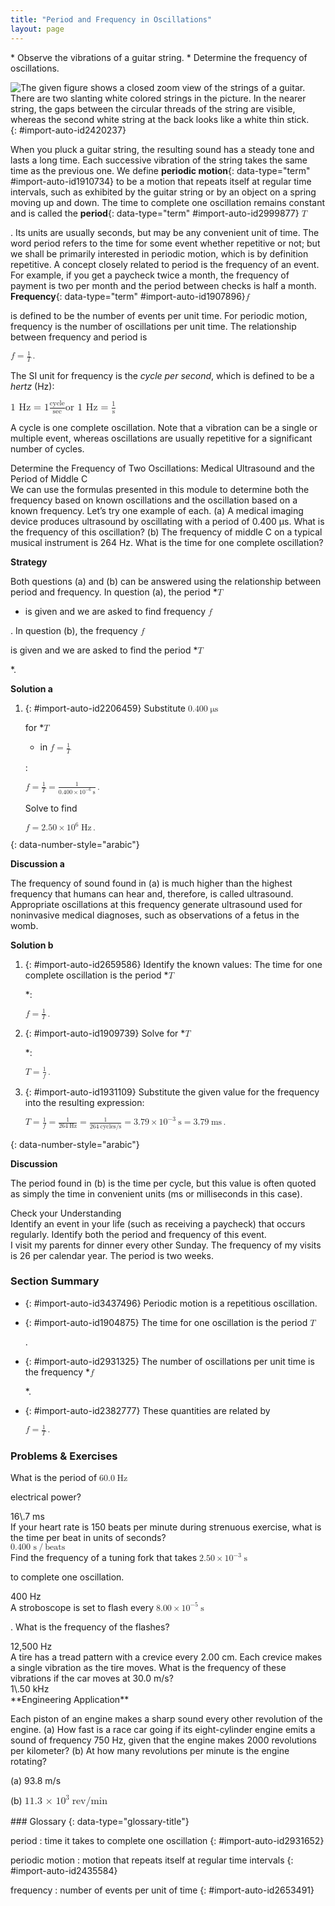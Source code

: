 ```yaml
---
title: "Period and Frequency in Oscillations"
layout: page
---
```



<div data-type="abstract" markdown="1">
* Observe the vibrations of a guitar string.
* Determine the frequency of oscillations.

</div>

 ![The given figure shows a closed zoom view of the strings of a guitar. There are two slanting white colored strings in the picture. In the nearer string, the gaps between the circular threads of the string are visible, whereas the second white string at the back looks like a white thin stick.](../resources/Figure_17_02_01a.jpg "The strings on this guitar vibrate at regular time intervals. (credit: JAR)"){: #import-auto-id2420237}

When you pluck a guitar string, the resulting sound has a steady tone and lasts a long time. Each successive vibration of the string takes the same time as the previous one. We define **periodic motion**{: data-type="term" #import-auto-id1910734} to be a motion that repeats itself at regular time intervals, such as exhibited by the guitar string or by an object on a spring moving up and down. The time to complete one oscillation remains constant and is called the **period**{: data-type="term" #import-auto-id2999877} <math xmlns="http://www.w3.org/1998/Math/MathML"><semantics><mrow><mrow><mi>T</mi></mrow><mrow /></mrow><annotation encoding="StarMath 5.0"> size 12{T} {}</annotation></semantics></math>

. Its units are usually seconds, but may be any convenient unit of time. The word period refers to the time for some event whether repetitive or not; but we shall be primarily interested in periodic motion, which is by definition repetitive. A concept closely related to period is the frequency of an event. For example, if you get a paycheck twice a month, the frequency of payment is two per month and the period between checks is half a month. **Frequency**{: data-type="term" #import-auto-id1907896}<math xmlns="http://www.w3.org/1998/Math/MathML"><semantics><mrow><mrow><mi>f</mi></mrow><mrow /></mrow><annotation encoding="StarMath 5.0"> size 12{f} {}</annotation></semantics></math>

 is defined to be the number of events per unit time. For periodic motion, frequency is the number of oscillations per unit time. The relationship between frequency and period is

<div data-type="equation" id="eip-768">
<math xmlns="http://www.w3.org/1998/Math/MathML"><semantics><mrow><mrow><mrow><mi>f</mi><mo stretchy="false">=</mo><mfrac><mn>1</mn><mi>T</mi></mfrac></mrow></mrow><mo>.</mo></mrow><annotation encoding="StarMath 5.0"> size 12{f= { {1} over {T} } } {}</annotation></semantics></math>
</div>

The SI unit for frequency is the *cycle per second*, which is defined to be a *hertz* (Hz):

<div data-type="equation" id="eip-880">
<math xmlns="http://www.w3.org/1998/Math/MathML"> <semantics> <mrow> <mstyle mathsize="12pt"> <mrow> <mrow> <mi /> <mrow> <mtext> 1 Hz </mtext> <mo stretchy="false"> = </mo> <mn> 1 </mn> </mrow> <mi /> <mrow> <mfrac> <mrow> <mtext> cycle </mtext> </mrow> <mrow> <mtext> sec </mtext> </mrow> </mfrac> </mrow> <mi /> <mrow> <mtext> or 1 Hz </mtext> <mo stretchy="false"> = </mo> <mrow> <mfrac> <mrow> <mn> 1 </mn> </mrow> <mrow> <mtext> s </mtext> </mrow> </mfrac> </mrow> </mrow> </mrow> </mrow> </mstyle> <mrow /> </mrow> <annotation encoding="StarMath 5.0"> size 12{1`"Hz"=1` { {"cycle"} over {"sec"} } ``"or 1 Hz"= { {1} over {s} } } {} </annotation> </semantics> </math>
</div>

A cycle is one complete oscillation. Note that a vibration can be a single or multiple event, whereas oscillations are usually repetitive for a significant number of cycles.

<div data-type="example" markdown="1">
<div data-type="title">
Determine the Frequency of Two Oscillations: Medical Ultrasound and the Period of Middle C
</div>
We can use the formulas presented in this module to determine both the frequency based on known oscillations and the oscillation based on a known frequency. Let’s try one example of each. (a) A medical imaging device produces ultrasound by oscillating with a period of 0.400 µs. What is the frequency of this oscillation? (b) The frequency of middle C on a typical musical instrument is 264 Hz. What is the time for one complete oscillation?

**Strategy**

Both questions (a) and (b) can be answered using the relationship between period and frequency. In question (a), the period *<math xmlns="http://www.w3.org/1998/Math/MathML"><semantics><mrow><mrow><mi>T</mi></mrow><mrow /></mrow><annotation encoding="StarMath 5.0"> size 12{T} {}</annotation></semantics></math>

* is given and we are asked to find frequency <math xmlns="http://www.w3.org/1998/Math/MathML"><semantics><mrow><mrow><mi>f</mi></mrow><mrow /></mrow><annotation encoding="StarMath 5.0"> size 12{f} {}</annotation></semantics></math>

. In question (b), the frequency <math xmlns="http://www.w3.org/1998/Math/MathML"><semantics><mrow><mrow><mi>f</mi></mrow><mrow /></mrow><annotation encoding="StarMath 5.0"> size 12{f} {}</annotation></semantics></math>

 is given and we are asked to find the period *<math xmlns="http://www.w3.org/1998/Math/MathML"><semantics><mrow><mrow><mi>T</mi></mrow><mrow /></mrow><annotation encoding="StarMath 5.0"> size 12{T} {}</annotation></semantics></math>

*.

**Solution a**

1.  {: #import-auto-id2206459} Substitute
    <math xmlns="http://www.w3.org/1998/Math/MathML"> <semantics> <mrow> <mrow> <mrow> <mn> 0 </mn> <mtext> . </mtext> <mtext> 400 </mtext> <mspace width="0.25em" /> <mstyle fontstyle="normal"><mtext mathvariant="normal"> μ </mtext></mstyle> <mtext> s</mtext> </mrow> </mrow> <mrow /> </mrow> <annotation encoding="StarMath 5.0"> size 12{0 "." "400"`"μs"} {} </annotation> </semantics> </math>
    
    for *<math xmlns="http://www.w3.org/1998/Math/MathML"><semantics><mrow><mrow><mi>T</mi></mrow><mrow /></mrow><annotation encoding="StarMath 5.0"> size 12{T} {}</annotation></semantics></math>
    
    * in
    <math xmlns="http://www.w3.org/1998/Math/MathML"><semantics><mrow><mrow><mrow><mi>f</mi><mo stretchy="false">=</mo><mfrac><mn>1</mn><mi>T</mi></mfrac></mrow></mrow><mrow /></mrow><annotation encoding="StarMath 5.0"> size 12{f= { {1} over {T} } } {}</annotation></semantics></math>
    
    \:
    <div data-type="equation" id="eip-666">
    <math xmlns="http://www.w3.org/1998/Math/MathML"> <semantics> <mrow> <mrow> <mrow> <mrow> <mi>f</mi> <mo stretchy="false">=</mo> <mfrac> <mn>1</mn> <mi>T</mi> </mfrac> </mrow> <mo stretchy="false">=</mo> <mfrac> <mn>1</mn> <mrow> <mn>0</mn> <mtext>.</mtext> <mrow> <mtext>400</mtext> <mo stretchy="false">×</mo> <msup> <mtext>10</mtext> <mrow> <mrow> <mo stretchy="false">−</mo> <mn>6</mn> </mrow> </mrow> </msup> </mrow><mspace width="0.25em" /> <mn>s</mn> </mrow> </mfrac> </mrow> </mrow> <mo>.</mo> <mrow /> </mrow> <annotation encoding="StarMath 5.0"> size 12{f= { {1} over {T} } = { {1} over {0 "." "400" times "10" rSup { size 8{ - 6} } s} } } {}</annotation> </semantics> </math>
    </div>
    
    Solve to find
    
    <div data-type="equation" id="eip-520">
    <math xmlns="http://www.w3.org/1998/Math/MathML"> <semantics> <mrow> <mrow> <mrow> <mrow> <mi>f</mi> <mo stretchy="false">=</mo> <mn>2</mn> </mrow> <mtext>.</mtext> <mrow> <mtext>50</mtext> <mo stretchy="false">×</mo> <msup> <mtext> 10</mtext> <mrow> <mn>6</mn> </mrow> </msup> </mrow> <mspace width="0.25em" /> <mtext>Hz</mtext> </mrow> </mrow> <mo>.</mo> <mrow /> </mrow> <annotation encoding="StarMath 5.0"> size 12{f=2 "." "50" times " 10" rSup { size 8{6} } "Hz"} {}</annotation> </semantics> </math>
    </div>
{: data-number-style="arabic"}

**Discussion a**

The frequency of sound found in (a) is much higher than the highest frequency that humans can hear and, therefore, is called ultrasound. Appropriate oscillations at this frequency generate ultrasound used for noninvasive medical diagnoses, such as observations of a fetus in the womb.

**Solution b**

1.  {: #import-auto-id2659586} Identify the known values:
    The time for one complete oscillation is the period *<math xmlns="http://www.w3.org/1998/Math/MathML"><semantics><mrow><mrow><mi>T</mi></mrow><mrow /></mrow><annotation encoding="StarMath 5.0"> size 12{T} {}</annotation></semantics></math>
    
    *\:
    
    <div data-type="equation" id="eip-605">
    <math xmlns="http://www.w3.org/1998/Math/MathML"> <semantics> <mrow> <mrow> <mrow> <mi>f</mi> <mo stretchy="false">=</mo> <mfrac> <mn>1</mn> <mi>T</mi> </mfrac> </mrow> </mrow> <mo>.</mo> </mrow> <annotation encoding="StarMath 5.0"> size 12{f= { {1} over {T} } } {}</annotation> </semantics> </math>
    </div>

2.  {: #import-auto-id1909739} Solve for *<math xmlns="http://www.w3.org/1998/Math/MathML"><semantics><mrow><mrow><mi>T</mi></mrow><mrow /></mrow><annotation encoding="StarMath 5.0"> size 12{T} {}</annotation></semantics></math>
    
    *\:
    <div data-type="equation" id="eip-600">
    <math xmlns="http://www.w3.org/1998/Math/MathML"> <semantics> <mrow> <mrow> <mrow> <mi>T</mi> <mo stretchy="false">=</mo> <mfrac> <mn>1</mn> <mi>f</mi> </mfrac> </mrow> </mrow> <mrow /> <mo>.</mo> </mrow> <annotation encoding="StarMath 5.0"> size 12{T= { {1} over {f} } } {}</annotation> </semantics> </math>
    </div>

3.  {: #import-auto-id1931109} Substitute the given value for the frequency into the resulting expression:
    <div data-type="equation" id="eip-663">
    <math xmlns="http://www.w3.org/1998/Math/MathML"> <semantics> <mrow> <mrow> <mrow> <mrow> <mrow> <mrow> <mrow> <mi>T</mi> <mo stretchy="false">=</mo> <mfrac> <mn>1</mn> <mi>f</mi> </mfrac> </mrow> <mo stretchy="false">=</mo> <mfrac> <mn>1</mn> <mrow> <mtext>264</mtext> <mspace width="0.25em" /> <mtext> Hz</mtext> </mrow> </mfrac> </mrow> <mo stretchy="false">=</mo> <mfrac> <mn>1</mn> <mrow> <mtext>264</mtext><mspace width="0.25em" /> <mtext> cycles/s</mtext> </mrow> </mfrac> </mrow> <mo stretchy="false">=</mo> <mn>3</mn> </mrow> <mtext>.</mtext> <mrow> <mtext>79</mtext> <mo stretchy="false">×</mo> <msup> <mtext>10</mtext> <mrow> <mrow> <mo stretchy="false">−</mo> <mn>3</mn> </mrow> </mrow> </msup> </mrow> <mrow> <mspace width="0.25em" /> <mtext>s</mtext> <mo stretchy="false">=</mo> <mn>3</mn> </mrow> <mtext>.</mtext> <mtext>79</mtext><mspace width="0.25em" /> <mtext> ms</mtext> </mrow> </mrow> <mo>.</mo> </mrow> <annotation encoding="StarMath 5.0"> size 12{T= { {1} over {f} } = { {1} over {"264"" Hz"} } = { {1} over {"264"" cycles/s"} } =3 "." "79" times "10" rSup { size 8{ - 3} } s=3 "." "79"" ms"} {}</annotation> </semantics> </math>
    </div>
{: data-number-style="arabic"}

<strong>Discussion </strong>

The period found in (b) is the time per cycle, but this value is often quoted as simply the time in convenient units (ms or milliseconds in this case).

</div>

<div data-type="exercise" data-element-type="check-understanding" data-label="">
<div data-type="title">
Check your Understanding
</div>
<div data-type="problem" markdown="1">
Identify an event in your life (such as receiving a paycheck) that occurs regularly. Identify both the period and frequency of this event.

</div>
<div data-type="solution" data-print-placement="here" markdown="1">
I visit my parents for dinner every other Sunday. The frequency of my visits is 26 per calendar year. The period is two weeks.

</div>
</div>

### Section Summary

* {: #import-auto-id3437496} Periodic motion is a repetitious oscillation.
* {: #import-auto-id1904875} The time for one oscillation is the period
  <math xmlns="http://www.w3.org/1998/Math/MathML"><semantics><mrow><mrow><mi>T</mi></mrow><mrow /></mrow><annotation encoding="StarMath 5.0"> size 12{T} {}</annotation></semantics></math>
  
  .
* {: #import-auto-id2931325} The number of oscillations per unit time is the frequency *<math xmlns="http://www.w3.org/1998/Math/MathML"><semantics><mrow><mrow><mi>f</mi></mrow><mrow /></mrow><annotation encoding="StarMath 5.0"> size 12{f} {}</annotation></semantics></math>
  
  *.
* {: #import-auto-id2382777} These quantities are related by
  <div data-type="equation" id="eip-794">
  <math xmlns="http://www.w3.org/1998/Math/MathML"> <semantics> <mrow> <mrow> <mrow> <mi>f</mi> <mo stretchy="false">=</mo> <mfrac> <mn>1</mn> <mi>T</mi> </mfrac> </mrow> </mrow> <mrow /> <mo>.</mo> </mrow> <annotation encoding="StarMath 5.0"> size 12{f= { {1} over {T} } } {}</annotation> </semantics> </math>
  </div>

### Problems &amp; Exercises

<div data-type="exercise" data-element-type="problems-exercises">
<div data-type="problem" markdown="1">
What is the period of <math xmlns="http://www.w3.org/1998/Math/MathML"><semantics><mrow><mrow><mrow><mtext>60</mtext><mtext>.</mtext><mn>0</mn><mi /><mspace width="0.25em" /><mtext>Hz</mtext></mrow></mrow><mrow /></mrow><annotation encoding="StarMath 5.0"> size 12{"60" "." 0`"Hz"} {}</annotation></semantics></math>

 electrical power?

</div>
<div data-type="solution" markdown="1">
16\.7 ms

</div>
</div>

<div data-type="exercise" data-element-type="problems-exercises">
<div data-type="problem" markdown="1">
If your heart rate is 150 beats per minute during strenuous exercise, what is the time per beat in units of seconds?

</div>
<div data-type="solution" markdown="1">
<math xmlns="http://www.w3.org/1998/Math/MathML"><semantics><mrow><mn>0.400 s</mn><mo stretchy="false">/</mo><mtext>beats</mtext></mrow></semantics></math>

</div>
</div>

<div data-type="exercise" data-element-type="problems-exercises">
<div data-type="problem" markdown="1">
Find the frequency of a tuning fork that takes <math xmlns="http://www.w3.org/1998/Math/MathML"><semantics><mrow><mrow><mrow><mn>2</mn><mtext>.</mtext><mrow><mtext>50</mtext><mo stretchy="false">×</mo><msup><mtext>10</mtext><mrow><mrow><mo stretchy="false">−</mo><mn>3</mn></mrow></mrow></msup></mrow><mspace width="0.25em" /><mtext>s</mtext></mrow></mrow><mrow /></mrow><annotation encoding="StarMath 5.0"> size 12{2 "." "50" times "10" rSup { size 8{ - 3} } s} {}</annotation></semantics></math>

 to complete one oscillation.

</div>
<div data-type="solution" markdown="1">
400 Hz

</div>
</div>

<div data-type="exercise" data-element-type="problems-exercises">
<div data-type="problem" markdown="1">
A stroboscope is set to flash every <math xmlns="http://www.w3.org/1998/Math/MathML"><semantics><mrow><mrow><mrow><mn>8</mn><mtext>.</mtext><mrow><mtext>00</mtext><mo stretchy="false">×</mo><msup><mtext>10</mtext><mrow><mrow><mo stretchy="false">−</mo><mn>5</mn></mrow></mrow></msup></mrow><mspace width="0.25em" /><mtext>s</mtext></mrow></mrow><mrow /></mrow><annotation encoding="StarMath 5.0"> size 12{8 "." "00" times "10" rSup { size 8{ - 5} } `s} {}</annotation></semantics></math>

. What is the frequency of the flashes?

</div>
<div data-type="solution" markdown="1">
12,500 Hz

</div>
</div>

<div data-type="exercise" data-element-type="problems-exercises">
<div data-type="problem" markdown="1">
A tire has a tread pattern with a crevice every 2.00 cm. Each crevice makes a single vibration as the tire moves. What is the frequency of these vibrations if the car moves at 30.0 m/s?

</div>
<div data-type="solution" markdown="1">
1\.50 kHz

</div>
</div>

<div data-type="exercise" data-element-type="problems-exercises">
<div data-type="problem" markdown="1">
**Engineering Application**

Each piston of an engine makes a sharp sound every other revolution of the engine. (a) How fast is a race car going if its eight-cylinder engine emits a sound of frequency 750 Hz, given that the engine makes 2000 revolutions per kilometer? (b) At how many revolutions per minute is the engine rotating?

</div>
<div data-type="solution" markdown="1">
(a) 93.8 m/s

(b) <math xmlns="http://www.w3.org/1998/Math/MathML"> <semantics> <mrow> <mstyle mathsize="12pt"> <mrow> <mrow> <mtext> 11 </mtext> <mtext> . </mtext> <mrow> <mn> 3 </mn> <mo stretchy="false"> × </mo> <msup> <mtext> 10 </mtext> <mrow> <mstyle mathsize="8pt"> <mrow> <mrow> <mn> 3 </mn> </mrow> </mrow> </mstyle> </mrow> </msup> </mrow> <mi /><mspace width="0.25em" /> <mtext> rev/min </mtext> </mrow> </mrow> </mstyle> <mrow /> </mrow> <annotation encoding="StarMath 5.0"> size 12{"11" "." 3 times "10" rSup { size 8{3} } `"rev/min"} {} </annotation> </semantics> </math>

</div>
</div>

<div data-type="glossary" markdown="1">
### Glossary
{: data-type="glossary-title"}

period
: time it takes to complete one oscillation
{: #import-auto-id2931652}

periodic motion
: motion that repeats itself at regular time intervals
{: #import-auto-id2435584}

frequency
: number of events per unit of time
{: #import-auto-id2653491}

</div>

